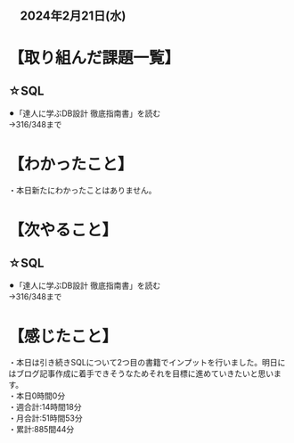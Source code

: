 ## 　2024年2月21日(水)
# 【取り組んだ課題一覧】
## ☆SQL
⚫︎「達人に学ぶDB設計 徹底指南書」を読む<br>
→316/348まで<br>
# 【わかったこと】
・本日新たにわかったことはありません。<br>
# 【次やること】
## ☆SQL
⚫︎「達人に学ぶDB設計 徹底指南書」を読む<br>
→316/348まで<br>
# 【感じたこと】
・本日は引き続きSQLについて2つ目の書籍でインプットを行いました。明日にはブログ記事作成に着手できそうなためそれを目標に進めていきたいと思います。<br>
・本日0時間0分<br>
・週合計:14時間18分<br>
・月合計:51時間53分<br>
・累計:885間44分<br>
